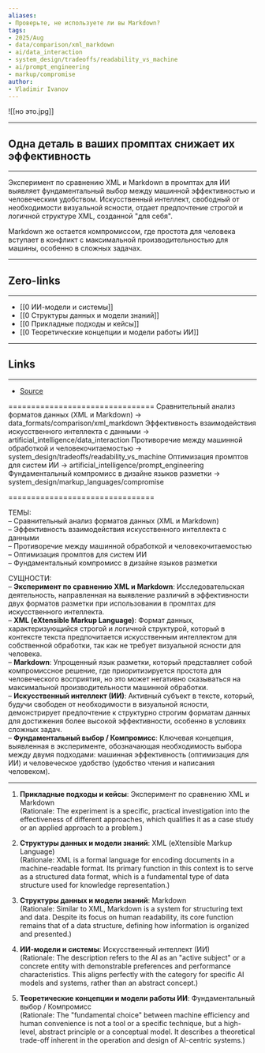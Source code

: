 ```yaml
---
aliases: 
- Проверьте, не используете ли вы Markdown?
tags:
- 2025/Aug
- data/comparison/xml_markdown
- ai/data_interaction
- system_design/tradeoffs/readability_vs_machine
- ai/prompt_engineering
- markup/compromise
author:
- Vladimir Ivanov
---
```

![[но это.jpg]]

-----
##  Одна деталь в ваших промптах снижает их эффективность
-----
Эксперимент по сравнению XML и Markdown в промптах для ИИ выявляет фундаментальный выбор между машинной эффективностью и человеческим удобством. Искусственный интеллект, свободный от необходимости визуальной ясности, отдает предпочтение строгой и логичной структуре XML, созданной "для себя". 

Markdown же остается компромиссом, где простота для человека вступает в конфликт с максимальной производительностью для машины, особенно в сложных задачах.

---
## Zero-links
---
- [[0 ИИ-модели и системы]]
- [[0 Структуры данных и модели знаний]]
- [[0 Прикладные подходы и кейсы]]
- [[0 Теоретические концепции и модели работы ИИ]]

---
## Links
---
- [Source](https://t.me/turboproject/1955)

================================
Сравнительный анализ форматов данных (XML и Markdown) → data_formats/comparison/xml_markdown
Эффективность взаимодействия искусственного интеллекта с данными → artificial_intelligence/data_interaction
Противоречие между машинной обработкой и человекочитаемостью → system_design/tradeoffs/readability_vs_machine
Оптимизация промптов для систем ИИ → artificial_intelligence/prompt_engineering
Фундаментальный компромисс в дизайне языков разметки → system_design/markup_languages/compromise

================================

ТЕМЫ:  
– Сравнительный анализ форматов данных (XML и Markdown)  
– Эффективность взаимодействия искусственного интеллекта с данными  
– Противоречие между машинной обработкой и человекочитаемостью  
– Оптимизация промптов для систем ИИ  
– Фундаментальный компромисс в дизайне языков разметки

СУЩНОСТИ:  
– **Эксперимент по сравнению XML и Markdown**: Исследовательская деятельность, направленная на выявление различий в эффективности двух форматов разметки при использовании в промптах для искусственного интеллекта.  
– **XML (eXtensible Markup Language)**: Формат данных, характеризующийся строгой и логичной структурой, который в контексте текста предпочитается искусственным интеллектом для собственной обработки, так как не требует визуальной ясности для человека.  
– **Markdown**: Упрощенный язык разметки, который представляет собой компромиссное решение, где приоритизируется простота для человеческого восприятия, но это может негативно сказываться на максимальной производительности машинной обработки.  
– **Искусственный интеллект (ИИ)**: Активный субъект в тексте, который, будучи свободен от необходимости в визуальной ясности, демонстрирует предпочтение к структурно строгим форматам данных для достижения более высокой эффективности, особенно в условиях сложных задач.  
– **Фундаментальный выбор / Компромисс**: Ключевая концепция, выявленная в эксперименте, обозначающая необходимость выбора между двумя подходами: машинная эффективность (оптимизация для ИИ) и человеческое удобство (удобство чтения и написания человеком).

________________
1. **Прикладные подходы и кейсы**: Эксперимент по сравнению XML и Markdown  
    (Rationale: The experiment is a specific, practical investigation into the effectiveness of different approaches, which qualifies it as a case study or an applied approach to a problem.)
    
2. **Структуры данных и модели знаний**: XML (eXtensible Markup Language)  
    (Rationale: XML is a formal language for encoding documents in a machine-readable format. Its primary function in this context is to serve as a structured data format, which is a fundamental type of data structure used for knowledge representation.)
    
3. **Структуры данных и модели знаний**: Markdown  
    (Rationale: Similar to XML, Markdown is a system for structuring text and data. Despite its focus on human readability, its core function remains that of a data structure, defining how information is organized and presented.)
    
4. **ИИ-модели и системы**: Искусственный интеллект (ИИ)  
    (Rationale: The description refers to the AI as an "active subject" or a concrete entity with demonstrable preferences and performance characteristics. This aligns perfectly with the category for specific AI models and systems, rather than an abstract concept.)
    
5. **Теоретические концепции и модели работы ИИ**: Фундаментальный выбор / Компромисс  
    (Rationale: The "fundamental choice" between machine efficiency and human convenience is not a tool or a specific technique, but a high-level, abstract principle or a conceptual model. It describes a theoretical trade-off inherent in the operation and design of AI-centric systems.)